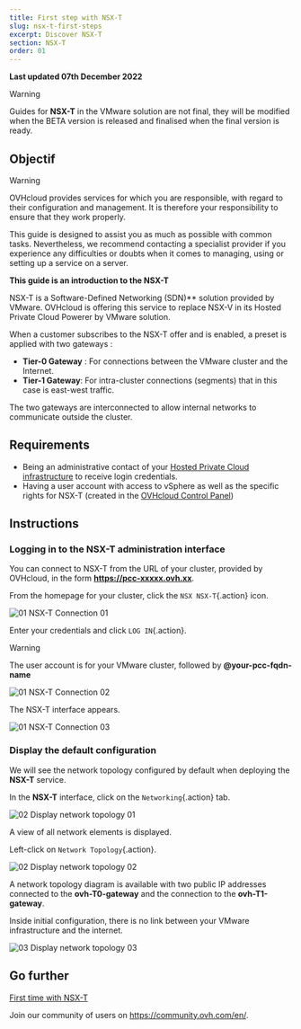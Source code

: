 ```yaml
---
title: First step with NSX-T
slug: nsx-t-first-steps
excerpt: Discover NSX-T
section: NSX-T
order: 01
---
```


**Last updated 07th December 2022**

> [!warning]
> Guides for **NSX-T** in the VMware solution are not final, they will be modified when the BETA version is released and finalised when the final version is ready.
>


## Objectif

> [!warning]
> OVHcloud provides services for which you are responsible, with regard to their configuration and management. It is therefore your responsibility to ensure that they work properly.
>
> This guide is designed to assist you as much as possible with common tasks. Nevertheless, we recommend contacting a specialist provider if you experience any difficulties or doubts when it comes to managing, using or setting up a service on a server.
>

**This guide is an introduction to the NSX-T**

NSX-T is a Software-Defined Networking (SDN)** solution provided by VMware. OVHcloud is offering this service to replace NSX-V in its Hosted Private Cloud Powerer by VMware solution.

When a customer subscribes to the NSX-T offer and is enabled, a preset is applied with two gateways :

- **Tier-0 Gateway** : For connections between the VMware cluster and the Internet.
- **Tier-1 Gateway**: For intra-cluster connections (segments) that in this case is east-west traffic.

The two gateways are interconnected to allow internal networks to communicate outside the cluster.

## Requirements

- Being an administrative contact of your [Hosted Private Cloud infrastructure](https://www.ovhcloud.com/en/enterprise/products/hosted-private-cloud/) to receive login credentials.
- Having a user account with access to vSphere as well as the specific rights for NSX-T (created in the [OVHcloud Control Panel](https://ca.ovh.com/auth/?action=gotomanager&from=https://www.ovh.com/world/&ovhSubsidiary=we))

## Instructions

### Logging in to the NSX-T administration interface

You can connect to NSX-T from the URL of your cluster, provided by OVHcloud, in the form **https://pcc-xxxxx.ovh.xx**.

From the homepage for your cluster, click the `NSX NSX-T`{.action} icon.

![01 NSX-T Connection 01](images/01-nsxt-connection01.png)

Enter your credentials and click `LOG IN`{.action}.

> [!warning]
> The user account is for your VMware cluster, followed by **@your-pcc-fqdn-name**
>

![01 NSX-T Connection 02](images/01-nsxt-connection02.png)

The NSX-T interface appears.

![01 NSX-T Connection 03](images/01-nsxt-connection03.png)

### Display the default configuration

We will see the network topology configured by default when deploying the **NSX-T** service.

In the **NSX-T** interface, click on the `Networking`{.action} tab.

![02 Display network topology 01](images/02-display-network-topology01.png)

A view of all network elements is displayed.

Left-click on `Network Topology`{.action}.

![02 Display network topology 02](images/02-display-network-topology02.png)

A network topology diagram is available with two public IP addresses connected to the **ovh-T0-gateway** and the connection to the **ovh-T1-gateway**.

Inside initial configuration, there is no link between your VMware infrastructure and the internet.

![03 Display network topology 03](images/02-display-network-topology03.png)

## Go further <a name="gofurther"></a>

[First time with NSX-T](https://docs.ovh.com/gb/en/private-cloud/nsx-t-first-steps/)

Join our community of users on <https://community.ovh.com/en/>.

